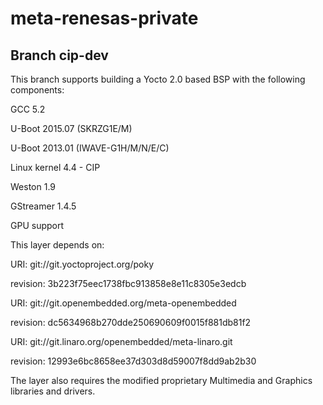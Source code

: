 # meta-renesas-private

Branch cip-dev
--------------------------------------------------------------------------------------
This branch supports building a Yocto 2.0 based BSP with the following components:

GCC 5.2

U-Boot 2015.07 (SKRZG1E/M)

U-Boot 2013.01 (IWAVE-G1H/M/N/E/C)

Linux kernel 4.4 - CIP

Weston 1.9

GStreamer 1.4.5

GPU support



This layer depends on:

URI: git://git.yoctoproject.org/poky

revision: 3b223f75eec1738fbc913858e8e11c8305e3edcb

URI: git://git.openembedded.org/meta-openembedded

revision: dc5634968b270dde250690609f0015f881db81f2

URI: git://git.linaro.org/openembedded/meta-linaro.git

revision: 12993e6bc8658ee37d303d8d59007f8dd9ab2b30



The layer also requires the modified proprietary Multimedia and Graphics libraries and drivers.





